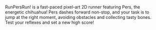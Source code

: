 RunPersRun! is a fast-paced pixel-art 2D runner featuring Pers, the energetic chihuahua! Pers dashes forward non-stop, and your task is to jump at the right moment, avoiding obstacles and collecting tasty bones. Test your reflexes and set a new high score!
 
